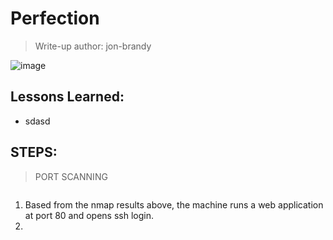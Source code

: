 # Perfection
> Write-up author: jon-brandy

![image](https://github.com/jon-brandy/hackthebox/assets/70703371/a25ccf1b-8041-48e5-9d09-020a945528ef)


## Lessons Learned:
- sdasd

## STEPS:
> PORT SCANNING

```

```

1. Based from the nmap results above, the machine runs a web application at port 80 and opens ssh login.
2. 

